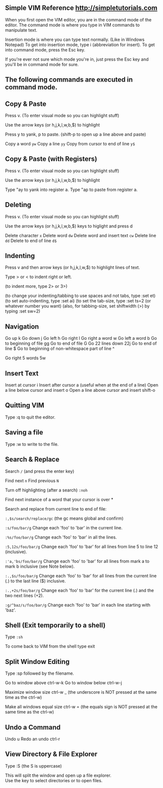 
Simple VIM Reference                  http://simpletutorials.com
------------------------------------------------------------------------------

When you first open the VIM editor, you are in the command mode of the editor. 
The command mode is where you type in VIM commands to manipulate text. 

Insertion mode is where you can type text normally. (Like in Windows Notepad) 
To get into insertion mode, type i (abbreviation for insert). 
To get into command mode, press the Esc key.

If you're ever not sure which mode you're in, just press the Esc key 
and you'll be in command mode for sure.

The following commands are executed in command mode.
------------------------------------------------------------------------------


Copy & Paste
------------
Press v. (To enter visual mode so you can highlight stuff)

Use the arrow keys (or h,j,k,l,w,b,$) to highlight

Press y to yank, p to paste. (shift-p to open up a line above and paste)

Copy a word                         `yw`
Copy a line                         `yy`
Copy from cursor to end of line     `y$`


Copy & Paste (with Registers)
-----------------------------
Press v. (To enter visual mode so you can highlight stuff)

Use the arrow keys (or h,j,k,l,w,b,$) to highlight

Type "ay to yank into register a.
Type "ap to paste from register a.


Deleting
--------
Press v. (To enter visual mode so you can highlight stuff)

Use the arrow keys (or h,j,k,l,w,b,$) keys to higlight and press d

Delete character                `x`
Delete word                     `dw`
Delete word and insert text     `cw`
Delete line                     `dd`
Delete to end of line           `d$`


Indenting
---------
Press v and then arrow keys (or h,j,k,l,w,$) to highlight lines of text.

Type > or < to indent right or left.

(to indent more, type 2> or 3>)

(to change your indenting/tabbing to use spaces and not tabs, type :set et)
(to set auto-indenting, type :set ai)
(to set the tab-size, type :set ts=2 (or whatever number you want)
(also, for tabbing-size, set shiftwidth (>) by typing :set sw=2)


Navigation
----------
Go up                         k
Go down                       j
Go left                       h
Go right                      l
Go right a word               w
Go left a word                b
Go to beginning of file       gg
Go to end of file             G
Go 22 lines down              22j
Go to end of line             $
Go to beginning of 
non-whitespace part of line   ^

Go right 5 words              5w


Insert Text
-----------
Insert at cursor                      i
Insert after cursor                   a     (useful when at the end of a line)
Open a line below cursor and insert   o
Open a line above cursor and insert   shift-o


Quitting VIM 
------------
Type :q to quit the editor.


Saving a file
-------------
Type :w to write to the file.


Search & Replace
----------------
Search  `/`  (and press the enter key)

Find next       `n`
Find previous   `N`

Turn off highlighting (after a search)  `:noh`

Find next instance of a word that your
cursor is over    *

Search and replace from current line to end of file:

`:,$s/search/replace/gc` (the gc means global and confirm)

`:s/foo/bar/g` 	Change each 'foo' to 'bar' in the current line.

`:%s/foo/bar/g` 	Change each 'foo' to 'bar' in all the lines.

`:5,12s/foo/bar/g` 	Change each 'foo' to 'bar' for all lines from line 5 to line 12 (inclusive).

`:'a,'bs/foo/bar/g` 	Change each 'foo' to 'bar' for all lines from mark a to mark b inclusive (see Note below).

`:.,$s/foo/bar/g` 	Change each 'foo' to 'bar' for all lines from the current line (.) to the last line ($) inclusive.

`:.,+2s/foo/bar/g` 	Change each 'foo' to 'bar' for the current line (.) and the two next lines (+2).

`:g/^baz/s/foo/bar/g` 	Change each 'foo' to 'bar' in each line starting with 'baz'. 


Shell (Exit temporarily to a shell)
-----------------------------------
Type  `:sh`

To come back to VIM  from the shell type  exit 


Split Window Editing
--------------------
Type :sp followed by the filename.

Go to window above  ctrl-w-k
Go to window below  ctrl-w-j

Maximize window size  ctrl-w  _ 
(the underscore is NOT  pressed at the same time as the ctrl-w)

Make all windows equal size  ctrl-w =
(the equals sign is NOT pressed at the same time as the ctrl-w)


Undo a Command 
--------------
Undo                              u
Redo an undo                      ctrl-r


View Directory & File Explorer
------------------------------
Type :S  (the S is uppercase)

This will split the window and open up a file explorer.  
Use the <enter> key to select directories or to open files.
